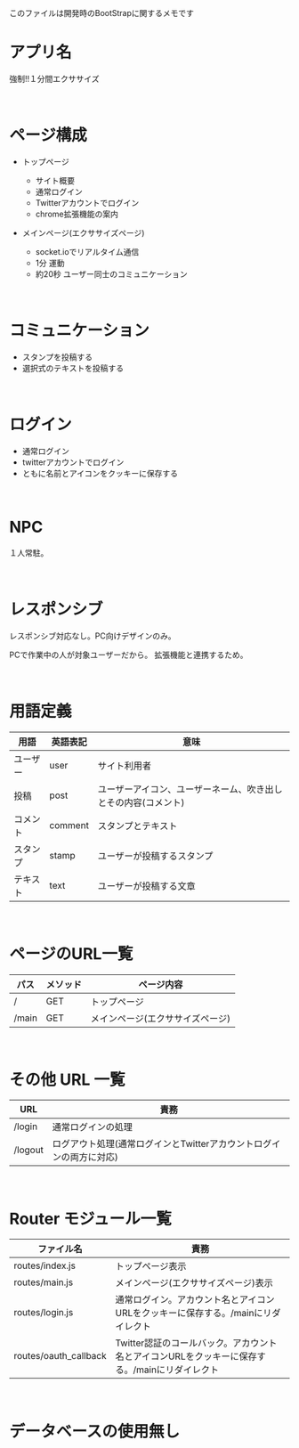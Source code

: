 このファイルは開発時のBootStrapに関するメモです

# アプリ名
強制!!１分間エクササイズ

<br/>

# ページ構成
- トップページ
  - サイト概要
  - 通常ログイン
  - Twitterアカウントでログイン
  - chrome拡張機能の案内

- メインページ(エクササイズページ)
  - socket.ioでリアルタイム通信
  - 1分 運動
  - 約20秒 ユーザー同士のコミュニケーション

<br/>

# コミュニケーション
- スタンプを投稿する
- 選択式のテキストを投稿する

<br/>

# ログイン
  - 通常ログイン
  - twitterアカウントでログイン
  - ともに名前とアイコンをクッキーに保存する

<br/>

# NPC
１人常駐。

<br/>

# レスポンシブ
レスポンシブ対応なし。PC向けデザインのみ。

PCで作業中の人が対象ユーザーだから。
拡張機能と連携するため。

<br/>

# 用語定義

| 用語 | 英語表記 | 意味 |
| --- | --- | --- |
| ユーザー | user | サイト利用者 |
| 投稿 | post | ユーザーアイコン、ユーザーネーム、吹き出しとその内容(コメント) |
| コメント | comment | スタンプとテキスト |
| スタンプ | stamp | ユーザーが投稿するスタンプ |
| テキスト | text | ユーザーが投稿する文章 |


<br/>

# ページのURL一覧

| パス | メソッド | ページ内容 |
| --- | --- | --- |
| / | GET | トップページ |
| /main | GET | メインページ(エクササイズページ) |


<br/>

# その他 URL 一覧

| URL | 責務 |
| ---- | ---- |
| /login | 通常ログインの処理 |
| /logout | ログアウト処理(通常ログインとTwitterアカウントログインの両方に対応) |

<br/>

# Router モジュール一覧

| ファイル名 | 責務 |
| ---- | ---- |
| routes/index.js | トップページ表示 |
| routes/main.js | メインページ(エクササイズページ)表示 |
| routes/login.js | 通常ログイン。アカウント名とアイコンURLをクッキーに保存する。/mainにリダイレクト |
| routes/oauth_callback | Twitter認証のコールバック。アカウント名とアイコンURLをクッキーに保存する。/mainにリダイレクト |


<br/>

# データベースの使用無し

<br/>


